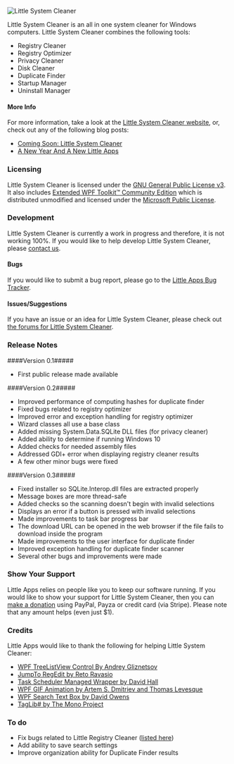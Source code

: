 ﻿![Little System Cleaner](https://www.little-system-cleaner.com/img/logo-black.png)

Little System Cleaner is an all in one system cleaner for Windows computers. Little System Cleaner combines the following tools:
 
 * Registry Cleaner
 * Registry Optimizer
 * Privacy Cleaner
 * Disk Cleaner
 * Duplicate Finder
 * Startup Manager
 * Uninstall Manager

#### More Info ####

For more information, take a look at the [Little System Cleaner website](https://www.little-system-cleaner.com), or, check out any of the following blog posts:

 * [Coming Soon: Little System Cleaner](https://www.little-apps.com/blog/2014/04/coming-soon-system-cleaner/)
 * [A New Year And A New Little Apps](https://www.little-apps.com/blog/2015/01/new-year-new-little-apps/)

### Licensing ###

Little System Cleaner is licensed under the [GNU General Public License v3](http://www.gnu.org/licenses/gpl.html). It also includes [Extended WPF Toolkit™ Community Edition](https://wpftoolkit.codeplex.com/) which is distributed unmodified and licensed under the [Microsoft Public License](http://www.microsoft.com/en-us/openness/licenses.aspx#MPL).

### Development ###

Little System Cleaner is currently a work in progress and therefore, it is not working 100%. If you would like to help develop Little System Cleaner, please [contact us](http://www.little-apps.com/contact.html). 

#### Bugs ####

If you would like to submit a bug report, please go to the [Little Apps Bug Tracker](https://bugs.little-apps.com/view_all_bug_page.php?project_id=2).

#### Issues/Suggestions ####

If you have an issue or an idea for Little System Cleaner, please check out [the forums for Little System Cleaner](https://www.little-apps.com/forums/forum/little-system-cleaner/).

### Release Notes ###

####Version 0.1#####

 * First public release made available 

####Version 0.2#####

 * Improved performance of computing hashes for duplicate finder
 * Fixed bugs related to registry optimizer
 * Improved error and exception handling for registry optimizer
 * Wizard classes all use a base class
 * Added missing System.Data.SQLite DLL files (for privacy cleaner)
 * Added ability to determine if running Windows 10
 * Added checks for needed assembly files
 * Addressed GDI+ error when displaying registry cleaner results
 * A few other minor bugs were fixed
 
####Version 0.3#####

 * Fixed installer so SQLite.Interop.dll files are extracted properly
 * Message boxes are more thread-safe
 * Added checks so the scanning doesn't begin with invalid selections
 * Displays an error if a button is pressed with invalid selections
 * Made improvements to task bar progress bar
 * The download URL can be opened in the web browser if the file fails to download inside the program
 * Made improvements to the user interface for duplicate finder
 * Improved exception handling for duplicate finder scanner
 * Several other bugs and improvements were made

### Show Your Support ###

Little Apps relies on people like you to keep our software running. If you would like to show your support for Little System Cleaner, then you can [make a donation](https://www.little-apps.com/?donate) using PayPal, Payza or credit card (via Stripe). Please note that any amount helps (even just $1).

### Credits ###

Little Apps would like to thank the following for helping Little System Cleaner:

 * [WPF TreeListView Control By Andrey Gliznetsov](http://www.codeproject.com/Articles/30721/WPF-TreeListView-Control)
 * [JumpTo RegEdit by Reto Ravasio](http://www.codeproject.com/Articles/20283/JumpTo-RegEdit)
 * [Task Scheduler Managed Wrapper by David Hall](http://taskscheduler.codeplex.com/)
 * [WPF GIF Animation by Artem S. Dmitriev and Thomas Levesque](https://github.com/XamlAnimatedGif/WpfAnimatedGif)
 * [WPF Search Text Box by David Owens](http://davidowens.wordpress.com/2009/02/18/wpf-search-text-box/)
 * [TagLib# by The Mono Project](https://github.com/mono/taglib-sharp)
 
### To do ###

 * Fix bugs related to Little Registry Cleaner ([listed here](http://bugs.little-apps.com/view_all_bug_page.php))
 * Add ability to save search settings
 * Improve organization ability for Duplicate Finder results 
